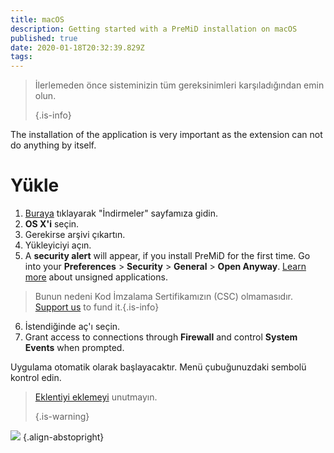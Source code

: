 ```yaml
---
title: macOS
description: Getting started with a PreMiD installation on macOS
published: true
date: 2020-01-18T20:32:39.829Z
tags:
---
```


> İlerlemeden önce sisteminizin tüm gereksinimleri karşıladığından emin olun. 
> 
> {.is-info}

The installation of the application is very important as the extension can not do anything by itself.

# Yükle
1. [Buraya](https://premid.app/downloads) tıklayarak "İndirmeler" sayfamıza gidin.
2. **OS X'i** seçin.
3. Gerekirse arşivi çıkartın.
4. Yükleyiciyi açın.
5. A **security alert** will appear, if you install PreMiD for the first time. Go into your **Preferences** > **Security** > **General** > **Open Anyway**. [Learn more](https://support.apple.com/guide/mac-help/open-a-mac-app-from-an-unidentified-developer-mh40616/mac) about unsigned applications.
> Bunun nedeni Kod İmzalama Sertifikamızın (CSC) olmamasıdır. [Support us](https://www.patreon.com/Timeraa) to fund it.{.is-info}
6. İstendiğinde aç'ı seçin.
7. Grant access to connections through **Firewall** and control **System Events** when prompted.

Uygulama otomatik olarak başlayacaktır. Menü çubuğunuzdaki sembolü kontrol edin.

> [Eklentiyi eklemeyi](/install) unutmayın. 
> 
> {.is-warning}

![](https://img.icons8.com/color/2x/mac-logo.png) {.align-abstopright}